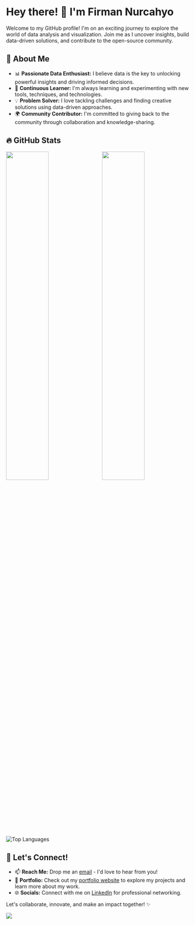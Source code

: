 # Hey there! 👋 I'm Firman Nurcahyo

Welcome to my GitHub profile! I'm on an exciting journey to explore the world of data analysis and visualization. Join me as I uncover insights, build data-driven solutions, and contribute to the open-source community.

## 🌟 About Me

- 📊 **Passionate Data Enthusiast:** I believe data is the key to unlocking powerful insights and driving informed decisions.
- 🚀 **Continuous Learner:** I'm always learning and experimenting with new tools, techniques, and technologies.
- 💡 **Problem Solver:** I love tackling challenges and finding creative solutions using data-driven approaches.
- 🌍 **Community Contributor:** I'm committed to giving back to the community through collaboration and knowledge-sharing.

## 🔥 GitHub Stats

<div>
  <img align="left" width="48%" src="https://github-readme-stats.vercel.app/api?username=EverdD&theme=radical&title_color=ff3068">
  <img align="right" width="48%" src="http://github-readme-streak-stats.herokuapp.com/?user=EverdD&theme=radical&date_format=M%20j%5B%2C%20Y%5D&ring=ff3068&fire=ff3068&sideNums=ff3068">
</div>


![Top Languages](https://github-readme-stats-eight-theta.vercel.app/api/top-langs/?username=EverdD&layout=compact&langs_count=8&hide_border=true)

## 🚀 Let's Connect!

- 📫 **Reach Me:** Drop me an [email](mailto:firman.cahyo.369@gmail.com) - I'd love to hear from you!
- 💼 **Portfolio:** Check out my [portfolio website](https://everdd.github.io) to explore my projects and learn more about my work.
- 🌐 **Socials:** Connect with me on [LinkedIn](https://www.linkedin.com/in/firmannurcahyo/) for professional networking.

Let's collaborate, innovate, and make an impact together! ✨


![](https://github-profile-trophy.vercel.app/?username=EverdD&theme=radical&no-frame=false&no-bg=true&margin-w=4)

